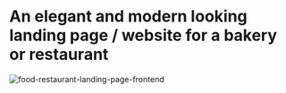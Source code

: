 # An elegant and modern looking landing page / website for a bakery or restaurant
<img src="https://mcusercontent.com/24df9198326e6ece2b631ca40/images/22f1bad9-9703-b78e-25fa-5116d9070355.png" alt="food-restaurant-landing-page-frontend">
